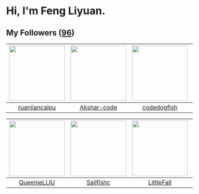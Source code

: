 # Hi, I'm Feng Liyuan.

## My Followers ([96](https://github.com/SunRunAway?tab=followers))

| <img src="https://avatars.githubusercontent.com/u/31336171?v=4" width="150" height="150" /> | <img src="https://avatars.githubusercontent.com/u/59618640?v=4" width="150" height="150" /> | <img src="https://avatars.githubusercontent.com/u/6002026?v=4" width="150" height="150" /> | <img src="https://avatars.githubusercontent.com/u/588162?v=4" width="150" height="150" /> |
| :-----------------------------------------------------------------------------------------: | :-----------------------------------------------------------------------------------------: | :----------------------------------------------------------------------------------------: | :---------------------------------------------------------------------------------------: |
|                      [ruanjiancaipu](https://github.com/ruanjiancaipu)                      |                        [Akshar-code](https://github.com/Akshar-code)                        |                        [codedogfish](https://github.com/codedogfish)                       |                            [ylm201](https://github.com/ylm201)                            |

| <img src="https://avatars.githubusercontent.com/u/37468107?v=4" width="150" height="150" /> | <img src="https://avatars.githubusercontent.com/u/13750989?v=4" width="150" height="150" /> | <img src="https://avatars.githubusercontent.com/u/30543181?v=4" width="150" height="150" /> | <img src="https://avatars.githubusercontent.com/u/74522790?v=4" width="150" height="150" /> |
| :-----------------------------------------------------------------------------------------: | :-----------------------------------------------------------------------------------------: | :-----------------------------------------------------------------------------------------: | :-----------------------------------------------------------------------------------------: |
|                        [QueenieLLIU](https://github.com/QueenieLLIU)                        |                          [Sailfishc](https://github.com/Sailfishc)                          |                         [LittleFall](https://github.com/LittleFall)                         |                     [snowwhite-boss](https://github.com/snowwhite-boss)                     |
